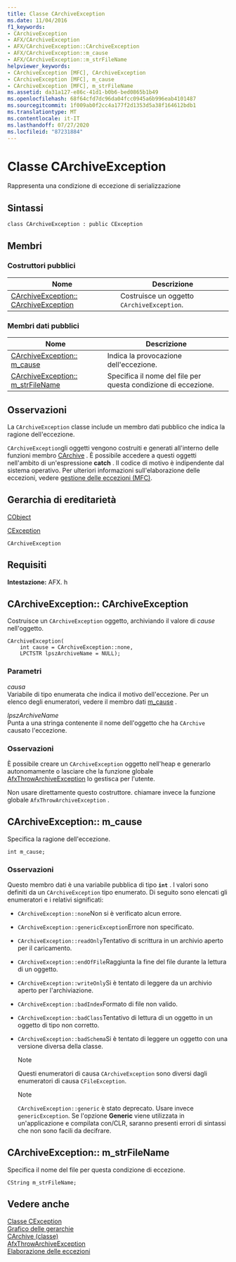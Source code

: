 ```yaml
---
title: Classe CArchiveException
ms.date: 11/04/2016
f1_keywords:
- CArchiveException
- AFX/CArchiveException
- AFX/CArchiveException::CArchiveException
- AFX/CArchiveException::m_cause
- AFX/CArchiveException::m_strFileName
helpviewer_keywords:
- CArchiveException [MFC], CArchiveException
- CArchiveException [MFC], m_cause
- CArchiveException [MFC], m_strFileName
ms.assetid: da31a127-e86c-41d1-b0b6-bed0865b1b49
ms.openlocfilehash: 68f64cfd7dc96da04fcc0945a6b996eab4101487
ms.sourcegitcommit: 1f009ab0f2cc4a177f2d1353d5a38f164612bdb1
ms.translationtype: MT
ms.contentlocale: it-IT
ms.lasthandoff: 07/27/2020
ms.locfileid: "87231884"
---
```

# <a name="carchiveexception-class"></a>Classe CArchiveException

Rappresenta una condizione di eccezione di serializzazione

## <a name="syntax"></a>Sintassi

```
class CArchiveException : public CException
```

## <a name="members"></a>Membri

### <a name="public-constructors"></a>Costruttori pubblici

|Nome|Descrizione|
|----------|-----------------|
|[CArchiveException:: CArchiveException](#carchiveexception)|Costruisce un oggetto `CArchiveException`.|

### <a name="public-data-members"></a>Membri dati pubblici

|Nome|Descrizione|
|----------|-----------------|
|[CArchiveException:: m_cause](#m_cause)|Indica la provocazione dell'eccezione.|
|[CArchiveException:: m_strFileName](#m_strfilename)|Specifica il nome del file per questa condizione di eccezione.|

## <a name="remarks"></a>Osservazioni

La `CArchiveException` classe include un membro dati pubblico che indica la ragione dell'eccezione.

`CArchiveException`gli oggetti vengono costruiti e generati all'interno delle funzioni membro [CArchive](../../mfc/reference/carchive-class.md) . È possibile accedere a questi oggetti nell'ambito di un'espressione **catch** . Il codice di motivo è indipendente dal sistema operativo. Per ulteriori informazioni sull'elaborazione delle eccezioni, vedere [gestione delle eccezioni (MFC)](../../mfc/exception-handling-in-mfc.md).

## <a name="inheritance-hierarchy"></a>Gerarchia di ereditarietà

[CObject](../../mfc/reference/cobject-class.md)

[CException](../../mfc/reference/cexception-class.md)

`CArchiveException`

## <a name="requirements"></a>Requisiti

**Intestazione:** AFX. h

## <a name="carchiveexceptioncarchiveexception"></a><a name="carchiveexception"></a>CArchiveException:: CArchiveException

Costruisce un `CArchiveException` oggetto, archiviando il valore di *cause* nell'oggetto.

```
CArchiveException(
    int cause = CArchiveException::none,
    LPCTSTR lpszArchiveName = NULL);
```

### <a name="parameters"></a>Parametri

*causa*<br/>
Variabile di tipo enumerata che indica il motivo dell'eccezione. Per un elenco degli enumeratori, vedere il membro dati [m_cause](#m_cause) .

*lpszArchiveName*<br/>
Punta a una stringa contenente il nome dell'oggetto che ha `CArchive` causato l'eccezione.

### <a name="remarks"></a>Osservazioni

È possibile creare un `CArchiveException` oggetto nell'heap e generarlo autonomamente o lasciare che la funzione globale [AfxThrowArchiveException](../../mfc/reference/exception-processing.md#afxthrowarchiveexception) lo gestisca per l'utente.

Non usare direttamente questo costruttore. chiamare invece la funzione globale `AfxThrowArchiveException` .

## <a name="carchiveexceptionm_cause"></a><a name="m_cause"></a>CArchiveException:: m_cause

Specifica la ragione dell'eccezione.

```
int m_cause;
```

### <a name="remarks"></a>Osservazioni

Questo membro dati è una variabile pubblica di tipo **`int`** . I valori sono definiti da un `CArchiveException` tipo enumerato. Di seguito sono elencati gli enumeratori e i relativi significati:

- `CArchiveException::none`Non si è verificato alcun errore.

- `CArchiveException::genericException`Errore non specificato.

- `CArchiveException::readOnly`Tentativo di scrittura in un archivio aperto per il caricamento.

- `CArchiveException::endOfFile`Raggiunta la fine del file durante la lettura di un oggetto.

- `CArchiveException::writeOnly`Si è tentato di leggere da un archivio aperto per l'archiviazione.

- `CArchiveException::badIndex`Formato di file non valido.

- `CArchiveException::badClass`Tentativo di lettura di un oggetto in un oggetto di tipo non corretto.

- `CArchiveException::badSchema`Si è tentato di leggere un oggetto con una versione diversa della classe.

    > [!NOTE]
    >  Questi enumeratori di causa `CArchiveException` sono diversi dagli enumeratori di causa `CFileException`.

    > [!NOTE]
    > `CArchiveException::generic` è stato deprecato. Usare invece `genericException`. Se l'opzione **Generic** viene utilizzata in un'applicazione e compilata con/CLR, saranno presenti errori di sintassi che non sono facili da decifrare.

## <a name="carchiveexceptionm_strfilename"></a><a name="m_strfilename"></a>CArchiveException:: m_strFileName

Specifica il nome del file per questa condizione di eccezione.

```
CString m_strFileName;
```

## <a name="see-also"></a>Vedere anche

[Classe CException](../../mfc/reference/cexception-class.md)<br/>
[Grafico delle gerarchie](../../mfc/hierarchy-chart.md)<br/>
[CArchive (classe)](../../mfc/reference/carchive-class.md)<br/>
[AfxThrowArchiveException](../../mfc/reference/exception-processing.md#afxthrowarchiveexception)<br/>
[Elaborazione delle eccezioni](../../mfc/reference/exception-processing.md)
